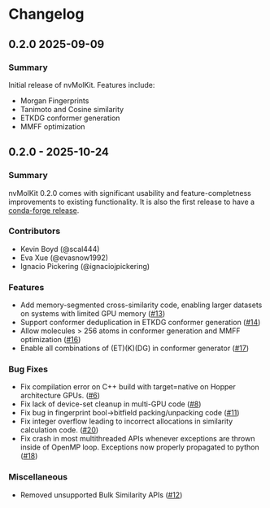 # Changelog

## 0.2.0  2025-09-09

### Summary 

Initial release of nvMolKit. Features include:
- Morgan Fingerprints
- Tanimoto and Cosine similarity
- ETKDG conformer generation
- MMFF optimization

## 0.2.0 - 2025-10-24

### Summary

nvMolKit 0.2.0 comes with significant usability and feature-completness improvements to existing functionality. It is also
the first release to have a [conda-forge release](FIXME-LINK).

### Contributors
- Kevin Boyd (@scal444)
- Eva Xue (@evasnow1992)
- Ignacio Pickering (@ignaciojpickering)

### Features
- Add memory-segmented cross-similarity code, enabling larger datasets on systems with limited GPU memory ([#13](https://github.com/NVIDIA-Digital-Bio/nvMolKit/pull/13))
- Support conformer deduplication in ETKDG conformer generation ([#14](https://github.com/NVIDIA-Digital-Bio/nvMolKit/pull/14))
- Allow molecules > 256 atoms in conformer generation and MMFF optimization ([#16](https://github.com/NVIDIA-Digital-Bio/nvMolKit/pull/16))
- Enable all combinations of (ET)(K)(DG) in conformer generator ([#17](https://github.com/NVIDIA-Digital-Bio/nvMolKit/pull/17))

### Bug Fixes
- Fix compilation error on C++ build with target=native on Hopper architecture GPUs. ([#6](https://github.com/NVIDIA-Digital-Bio/nvMolKit/pull/6))
- Fix lack of device-set cleanup in multi-GPU code ([#8](https://github.com/NVIDIA-Digital-Bio/nvMolKit/pull/8))
- Fix bug in fingerprint bool->bitfield packing/unpacking code ([#11](https://github.com/NVIDIA-Digital-Bio/nvMolKit/pull/11))
- Fix integer overflow leading to incorrect allocations in similarity calculation code. ([#20](https://github.com/NVIDIA-Digital-Bio/nvMolKit/pull/20))
- Fix crash in most multithreaded APIs whenever exceptions are thrown inside of OpenMP loop. Exceptions now properly propagated to python ([#18](https://github.com/NVIDIA-Digital-Bio/nvMolKit/pull/18))

### Miscellaneous
- Removed unsupported Bulk Similarity APIs ([#12](https://github.com/NVIDIA-Digital-Bio/nvMolKit/pull/12))